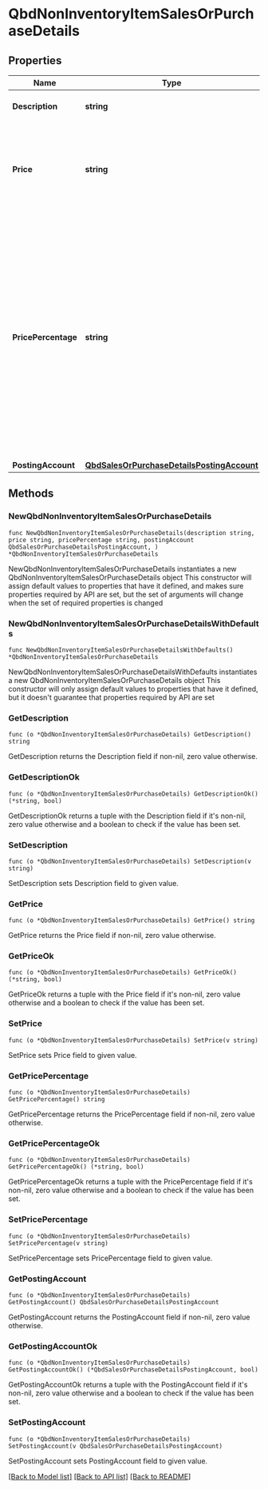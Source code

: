 # QbdNonInventoryItemSalesOrPurchaseDetails

## Properties

Name | Type | Description | Notes
------------ | ------------- | ------------- | -------------
**Description** | **string** | A description of this item. | 
**Price** | **string** | The price at which this item is purchased or sold, represented as a decimal string. | 
**PricePercentage** | **string** | The price of this item expressed as a percentage, used instead of &#x60;price&#x60; when the item&#39;s cost is calculated as a percentage of another amount. For example, a service item that costs a percentage of another item&#39;s price. | 
**PostingAccount** | [**QbdSalesOrPurchaseDetailsPostingAccount**](QbdSalesOrPurchaseDetailsPostingAccount.md) |  | 

## Methods

### NewQbdNonInventoryItemSalesOrPurchaseDetails

`func NewQbdNonInventoryItemSalesOrPurchaseDetails(description string, price string, pricePercentage string, postingAccount QbdSalesOrPurchaseDetailsPostingAccount, ) *QbdNonInventoryItemSalesOrPurchaseDetails`

NewQbdNonInventoryItemSalesOrPurchaseDetails instantiates a new QbdNonInventoryItemSalesOrPurchaseDetails object
This constructor will assign default values to properties that have it defined,
and makes sure properties required by API are set, but the set of arguments
will change when the set of required properties is changed

### NewQbdNonInventoryItemSalesOrPurchaseDetailsWithDefaults

`func NewQbdNonInventoryItemSalesOrPurchaseDetailsWithDefaults() *QbdNonInventoryItemSalesOrPurchaseDetails`

NewQbdNonInventoryItemSalesOrPurchaseDetailsWithDefaults instantiates a new QbdNonInventoryItemSalesOrPurchaseDetails object
This constructor will only assign default values to properties that have it defined,
but it doesn't guarantee that properties required by API are set

### GetDescription

`func (o *QbdNonInventoryItemSalesOrPurchaseDetails) GetDescription() string`

GetDescription returns the Description field if non-nil, zero value otherwise.

### GetDescriptionOk

`func (o *QbdNonInventoryItemSalesOrPurchaseDetails) GetDescriptionOk() (*string, bool)`

GetDescriptionOk returns a tuple with the Description field if it's non-nil, zero value otherwise
and a boolean to check if the value has been set.

### SetDescription

`func (o *QbdNonInventoryItemSalesOrPurchaseDetails) SetDescription(v string)`

SetDescription sets Description field to given value.


### GetPrice

`func (o *QbdNonInventoryItemSalesOrPurchaseDetails) GetPrice() string`

GetPrice returns the Price field if non-nil, zero value otherwise.

### GetPriceOk

`func (o *QbdNonInventoryItemSalesOrPurchaseDetails) GetPriceOk() (*string, bool)`

GetPriceOk returns a tuple with the Price field if it's non-nil, zero value otherwise
and a boolean to check if the value has been set.

### SetPrice

`func (o *QbdNonInventoryItemSalesOrPurchaseDetails) SetPrice(v string)`

SetPrice sets Price field to given value.


### GetPricePercentage

`func (o *QbdNonInventoryItemSalesOrPurchaseDetails) GetPricePercentage() string`

GetPricePercentage returns the PricePercentage field if non-nil, zero value otherwise.

### GetPricePercentageOk

`func (o *QbdNonInventoryItemSalesOrPurchaseDetails) GetPricePercentageOk() (*string, bool)`

GetPricePercentageOk returns a tuple with the PricePercentage field if it's non-nil, zero value otherwise
and a boolean to check if the value has been set.

### SetPricePercentage

`func (o *QbdNonInventoryItemSalesOrPurchaseDetails) SetPricePercentage(v string)`

SetPricePercentage sets PricePercentage field to given value.


### GetPostingAccount

`func (o *QbdNonInventoryItemSalesOrPurchaseDetails) GetPostingAccount() QbdSalesOrPurchaseDetailsPostingAccount`

GetPostingAccount returns the PostingAccount field if non-nil, zero value otherwise.

### GetPostingAccountOk

`func (o *QbdNonInventoryItemSalesOrPurchaseDetails) GetPostingAccountOk() (*QbdSalesOrPurchaseDetailsPostingAccount, bool)`

GetPostingAccountOk returns a tuple with the PostingAccount field if it's non-nil, zero value otherwise
and a boolean to check if the value has been set.

### SetPostingAccount

`func (o *QbdNonInventoryItemSalesOrPurchaseDetails) SetPostingAccount(v QbdSalesOrPurchaseDetailsPostingAccount)`

SetPostingAccount sets PostingAccount field to given value.



[[Back to Model list]](../README.md#documentation-for-models) [[Back to API list]](../README.md#documentation-for-api-endpoints) [[Back to README]](../README.md)


